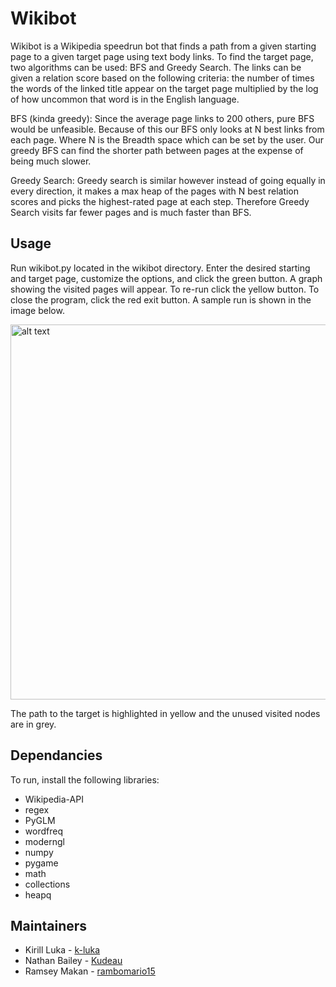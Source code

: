 # Wikibot

Wikibot is a Wikipedia speedrun bot that finds a path from a given starting page to a given target page using text body links.
To find the target page, two algorithms can be used: BFS and Greedy Search. The links can be given a relation score based on the following criteria: the number of times the words of the linked title appear on the target page multiplied by the log of how uncommon that word is in the English language.

BFS (kinda greedy): Since the average page links to 200 others, pure BFS would be unfeasible. Because of this our BFS only looks at N best links from each page. Where N is the Breadth space which can be set by the user. Our greedy BFS can find the shorter path between pages at the expense of being much slower.

Greedy Search: Greedy search is similar however instead of going equally in every direction, it makes a max heap of the pages with N best relation scores and picks the highest-rated page at each step. Therefore Greedy Search visits far fewer pages and is much faster than BFS.

## Usage

Run wikibot.py located in the wikibot directory. Enter the desired starting and target page, customize the options, and click the green button. A graph showing the visited pages will appear. To re-run click the yellow button. To close the program, click the red exit button. A sample run is shown in the image below.

<img src="https://github.com/k-luka/DSA_Project3/assets/106494914/ae26677e-d2ac-4e4f-a4a8-cece6f0acee9" width="600" alt="alt text">

The path to the target is highlighted in yellow and the unused visited nodes are in grey.


## Dependancies

To run, install the following libraries:
- Wikipedia-API
- regex
- PyGLM
- wordfreq
- moderngl
- numpy
- pygame
- math
- collections
- heapq


## Maintainers

- Kirill Luka - [k-luka](https://github.com/k-luka)
- Nathan Bailey - [Kudeau](https://github.com/Kudeau)
- Ramsey Makan - [rambomario15](https://github.com/rambomario15)

